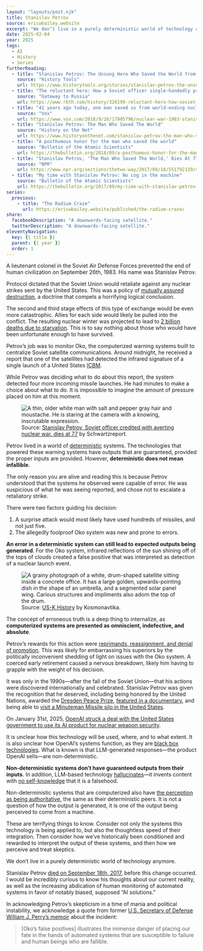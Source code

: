 ```yaml
---
layout: "layouts/post.njk"
title: Stanislav Petrov
source: ericwbailey.website
excerpt: "We don’t live in a purely deterministic world of technology anymore"
date: 2025-02-04
year: 2025
tags:
  - AI
  - History
  - Series
furtherReading:
  - title: "Stanislav Petrov: The Unsung Hero Who Saved the World from Nuclear Annihilation"
    source: "History Tools"
    url: https://www.historytools.org/stories/stanislav-petrov-the-unsung-hero-who-saved-the-world-from-nuclear-annihilation
  - title: "The reluctant hero: How a Soviet officer single-handedly prevented WWIII"
    source: "Gateway to Russia"
    url: https://www.rbth.com/history/326199-reluctant-hero-how-soviet-officer
  - title: "41 years ago today, one man saved us from world-ending nuclear war"
    source: "Vox"
    url: https://www.vox.com/2018/9/26/17905796/nuclear-war-1983-stanislav-petrov-soviet-union
  - title: "Stanislav Petrov: The Man Who Saved The World"
    source: "History on the Net"
    url: https://www.historyonthenet.com/stanislav-petrov-the-man-who-saved-the-world
  - title: "A posthumous honor for the man who saved the world"
    source: "Bulletin of the Atomic Scientists"
    url: https://thebulletin.org/2018/09/a-posthumous-honor-for-the-man-who-saved-the-world/
  - title: "Stanislav Petrov, 'The Man Who Saved The World,' Dies At 77"
    source: "NPR"
    url: https://www.npr.org/sections/thetwo-way/2017/09/18/551792129/stanislav-petrov-the-man-who-saved-the-world-dies-at-77
  - title: "My time with Stanislav Petrov: No cog in the machine"
    source: "Bulletin of the Atomic Scientists"
    url: https://thebulletin.org/2017/09/my-time-with-stanislav-petrov-no-cog-in-the-machine/
series:
  previous:
    - title: "The Radium Craze"
      url: https://ericwbailey.website/published/the-radium-craze/
share:
  facebookDescription: "A downwards-facing satellite."
  twitterDescription: "A downwards-facing satellite."
eleventyNavigation:
  key: {{ title }}
  parent: {{ year }}
  order: 1
---
```


A lieutenant colonel in the Soviet Air Defense Forces prevented the end of human civilization on September 26th, 1983. His name was Stanislav Petrov.

Protocol dictated that the Soviet Union would retaliate against any nuclear strikes sent by the United States. This was a policy of [mutually assured destruction](https://en.wikipedia.org/wiki/Mutual_assured_destruction), a doctrine that compels a horrifying logical conclusion.

The second and third stage effects of this type of exchange would be even more catastrophic. Allies for each side would likely be pulled into the conflict. The resulting nuclear winter was projected to lead to [2 billion deaths due to starvation](https://www.ippnw.org/programs/nuclear-weapons-abolition/nuclear-famine-climate-effects-of-regional-nuclear-war). This is to say nothing about those who would have been unfortunate enough to have survived.

Petrov’s job was to monitor Oko, the computerized warning systems built to centralize Soviet satellite communications. Around midnight, he received a report that one of the satellites had detected the infrared signature of a single launch of a United States [ICBM](https://en.wikipedia.org/wiki/Intercontinental_ballistic_missile).

While Petrov was deciding what to do about this report, the system detected four more incoming missile launches. He had minutes to make a choice about what to do. It is impossible to imagine the amount of pressure placed on him at this moment.

<figure
  role="figure"
  aria-label="Source: Stanislav Petrov, Soviet officer credited with averting nuclear war, dies at 77, by Schwartzreport.">
  <img
    alt="A thin, older white man with salt and pepper gray hair and moustache. He is staring at the camera with a knowing, inscrutable expression."
    loading="lazy"
    src="{{ '/img/posts/stanislav-petrov/stanislav-petrov.jpg' | url }}" />
  <figcaption>
    <span class="typography-small-caps">Source:</span> <a href="https://www.schwartzreport.net/2017/09/21/stanislav-petrov-soviet-officer-credited-averting-nuclear-war-dies-77/">Stanislav Petrov, Soviet officer credited with averting nuclear war, dies at 77</a> by Schwartzreport.
  </figcaption>
</figure>

Petrov lived in a world of [deterministic](https://en.wikipedia.org/wiki/Deterministic_system) systems. The technologies that powered these warning systems have outputs that are guaranteed, provided the proper inputs are provided. However, **deterministic does not mean infallible**.

The only reason you are alive and reading this is because Petrov understood that the systems he observed were capable of error. He was suspicious of what he was seeing reported, and chose not to escalate a retaliatory strike.

There were two factors guiding his decision:

1. A surprise attack would most likely have used hundreds of missiles, and not just five.
2. The allegedly foolproof Oko system was new and prone to errors.

**An error in a deterministic system can still lead to expected outputs being generated**. For the Oko system, infrared reflections of the sun shining off of the tops of clouds created a false positive that was interpreted as detection of a nuclear launch event.

<figure
  role="figure"
  aria-label="Source: US-K History by Kosmonavtika.">
  <img
    alt="A grainy photograph of a white, drum-shaped satellite sitting inside a concrete office. It has a large golden, upwards-pointing dish in the shape of an umbrella, and a segmented solar panel wing. Carious structures and impliments also adorn the top of the drum."
    loading="lazy"
    src="{{ '/img/posts/stanislav-petrov/cosmos-520-satellite.jpg' | url }}" />
  <figcaption>
    <span class="typography-small-caps">Source:</span> <a href="https://www.kosmonavtika.com/satellites/oko/hist/hist.html">US-K History</a> by Kosmonavtika.
  </figcaption>
</figure>

The concept of erroneous truth is a deep thing to internalize, as **computerized systems are presented as omniscient, indefective, and absolute**.

Petrov’s rewards for this action were [reprimands, reassignment, and denial of promotion](https://www.washingtonpost.com/wp-srv/inatl/longterm/coldwar/shatter021099b.htm). This was likely for embarrassing his superiors by the politically inconvenient shedding of light on issues with the Oko system. A coerced early retirement caused a nervous breakdown, likely him having to grapple with the weight of his decision.

It was only in the 1990s—after the fall of the Soviet Union—that his actions were discovered internationally and celebrated. Stanislav Petrov was given the recognition that he deserved, including being honored by the United Nations, awarded the [Dresden Peace Prize](https://dresdner-friedenspreis.de/laureates/lang-en/), [featured in a documentary](https://www.imdb.com/title/tt2277106/), and being able to [visit a Minuteman Missile silo in the United States](https://www.nps.gov/people/stanislav_petrov.htm).

On January 31st, 2025, [OpenAI struck a deal with the United States government to use its AI product for nuclear weapon security](https://futurism.com/openai-signs-deal-us-government-nuclear-weapon-security).

It is unclear how this technology will be used, where, and to what extent. It is also unclear how OpenAI’s systems function, as they are [black box technologies](https://en.wikipedia.org/wiki/Black_box). What is known is that LLM-generated responses—the product OpenAI sells—are non-deterministic.

**Non-deterministic systems don’t have guaranteed outputs from their inputs**. In addition, LLM-based technology [hallucinates](https://futurism.com/the-byte/openai-chatgpt-accuses-crimes)—it invents content with [no self-knowledge](https://online.hull.ac.uk/blog/what-is-artificial-intelligence-and-how-is-it-different-from-human-intelligence) that it is a falsehood.

Non-deterministic systems that are computerized also have [the perception as being authoritative](https://www.wired.com/story/the-less-people-know-about-ai-the-more-they-like-it/), the same as their deterministic peers. It is not a question of how the output is generated, it is one of the output being perceived to come from a machine.

These are terrifying things to know. Consider not only the systems this technology is being applied to, but also the thoughtless speed of their integration. Then consider how we’ve historically been conditioned and rewarded to interpret the output of these systems, and then how we perceive and treat skeptics.

We don’t live in a purely deterministic world of technology anymore.

Stanislav Petrov [died on September 18th, 2017](https://www.npr.org/sections/thetwo-way/2017/09/18/551792129/stanislav-petrov-the-man-who-saved-the-world-dies-at-77), before this change occurred. I would be incredibly curious to know his thoughts about our current reality, as well as the increasing abdication of human monitoring of automated systems in favor of notably biased, supposed “AI solutions.”

In acknowledging Petrov’s skepticism in a time of mania and political instability, we acknowledge a quote from former [U.S. Secretary of Defense William J. Perry’s memoir](https://bookshop.org/p/books/my-journey-at-the-nuclear-brink-william-perry/11022201?ean=9780804797122&next=t&next=t) about the incident:

> [Oko’s false positives] illustrates the immense danger of placing our fate in the hands of automated systems that are susceptible to failure and human beings who are fallible.




